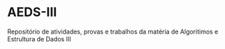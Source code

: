 # AEDS-III
Repositório de atividades, provas e trabalhos da matéria de Algoritimos e Estrultura de Dados III 
